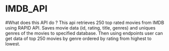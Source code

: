 # IMDB_API

#What does this API do ?
This api retrieves 250 top rated movies from IMDB using RAPID API. Saves movie data (id, rating, title, genres) and uniques genres of the movies to specified database. Then using endpoints user can get data of top 250 movies by genre ordered by rating from highest to lowest.

